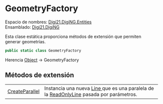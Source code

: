 # GeometryFactory

Espacio de nombres: [Digi21.DigiNG.Entities](../)  
Ensamblado: [Digi21.DigiNG](../../)

Esta clase estática proporciona métodos de extensión que permiten generar geometrías.

```csharp
public static class GeometryFactory
```

Herencia [Object](https://docs.microsoft.com/en-us/dotnet/api/system.object?view=net-5.0) → GeometryFactory

## Métodos de extensión

|  |  |
| :--- | :--- |
| [CreateParallel](metodos-de-extension/createparallel.md) | Instancia una nueva [Line ](../line/)que es una paralela de la [ReadOnlyLine](../readonlyline/) pasada por parámetros. |



